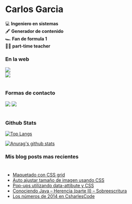 # Carlos Garcia

💻 **Ingeniero en sistemas**  
🖋 **Generador de contenido**  
🏎 **Fan de formula 1**  
👨‍🏫 **part-time teacher**  

### En la web
[<img src="https://img.shields.io/website?label=csharlscode&url=https%3A%2F%2Fcharlescode.wordpress.com"/>](website)  
[<img src="https://img.shields.io/stackexchange/stackoverflow/r/2096394?order=desc&sort=reputation&site=stackoverflow?style=plastic"/>](stackoverflow)

#
### Formas de contacto  

[<img src="https://img.icons8.com/android/24/000000/twitter.png"/>](twitter) 
[<img src="https://img.icons8.com/android/24/000000/linkedin.png"/>](linkedin)

#
### Github Stats

[![Top Langs](https://github-readme-stats.vercel.app/api/top-langs/?username=CSharles&layout=compact)](https://github.com/anuraghazra/github-readme-stats)  

[![Anurag's github stats](https://github-readme-stats.vercel.app/api?username=CSharles)](https://github.com/anuraghazra/github-readme-stats)  


### Mis blog posts mas recientes
#
<!-- BLOG-POST-LIST:START -->
- [Maquetado con CSS grid](https://charlescode.wordpress.com/2020/10/24/maquetado-con-css-grid/)
- [Auto ajustar tamaño de imagen usando CSS](https://charlescode.wordpress.com/2015/08/06/auto-ajustar-tamano-de-imagen-usando-css/)
- [Pop-ups utilizando data-attibute y CSS](https://charlescode.wordpress.com/2015/08/06/pop-ups-utilizando-data-attibute-y-css/)
- [Conociendo Java – Herencia (parte II) – Sobreescritura](https://charlescode.wordpress.com/2015/08/06/conociendo-java-herencia-parte-ii-sobreescritura/)
- [Los números de 2014 en CsharlesCode](https://charlescode.wordpress.com/2014/12/30/los-numeros-de-2014/)
<!-- BLOG-POST-LIST:END -->


[website]:https://charlescode.wordpress.com
[twitter]:https://twitter.com/csharls
[linkedin]:www.linkedin.com/in/csharls
[stackoverflow]:https://stackoverflow.com/users/2096394/csharls

